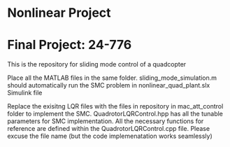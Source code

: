# Nonlinear Project
# Final Project: 24-776
This is the repository for sliding mode control of a quadcopter 

Place all the MATLAB files in the same folder.
sliding_mode_simulation.m should automatically run the SMC problem in nonlinear_quad_plant.slx Simulink file

Replace the exisitng LQR files with the files in repository in mac_att_control folder to implement the SMC.
QuadrotorLQRControl.hpp has all the tunable parameters for SMC implementation.
All the necessary functions for reference are defined within the QuadrotorLQRControl.cpp file. 
Please excuse the file name (but the code implemenatation works seamlessly)

